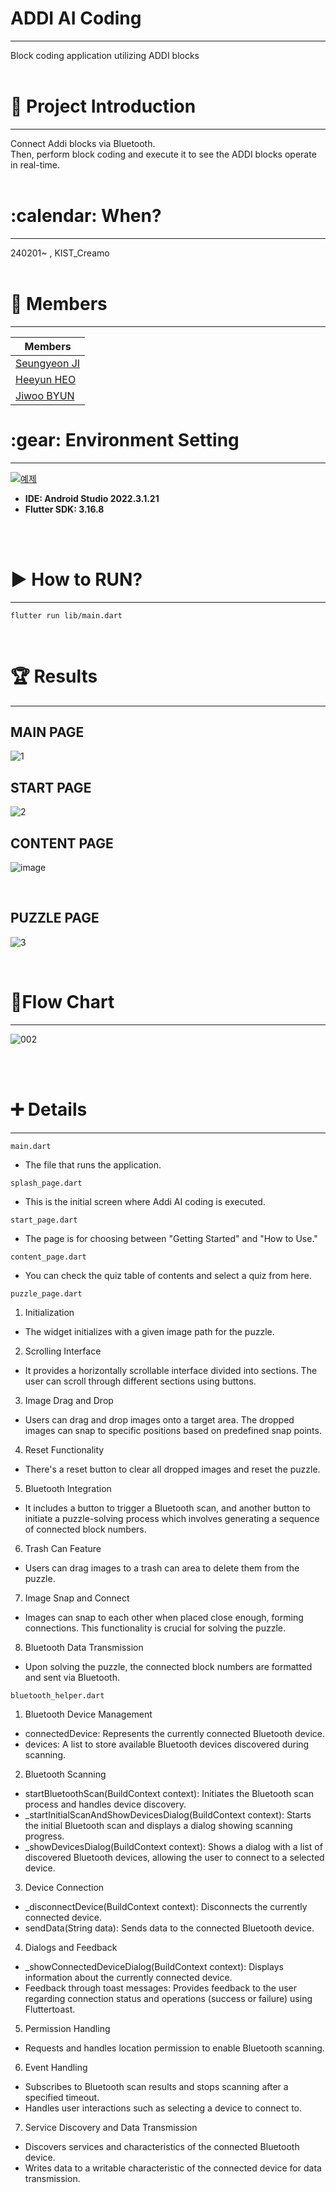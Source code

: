 <h1>ADDI AI Coding </h1>
<hr/>
Block coding application utilizing ADDI blocks
<br/><br/>
<h1> 📱 Project Introduction </h1>
<hr/>
Connect Addi blocks via Bluetooth. <br/>
Then, perform block coding and execute it to see the ADDI blocks operate in real-time.
<br/><br/>
<h1>:calendar: When? </h1>
<hr/>
240201~ , KIST_Creamo
<br/><br/>
<h1>🙂 Members </h1>
<hr/>

|Members|
|------|
|[Seungyeon JI](https://github.com/jisally)|
|[Heeyun HEO](https://github.com/Heeyun0724)|
|[Jiwoo BYUN](https://github.com/dede0827)|

<h1>:gear: Environment Setting</h1>
<hr/>

[![예제](http://img.youtube.com/vi/usE9IKaogDU/0.jpg)](https://youtu.be/usE9IKaogDU?t=0s)

<ul>
  <li><b>IDE: Android Studio 2022.3.1.21</b></li>
  <li><b>Flutter SDK: 3.16.8</b></li>
</ul>
<br/><br/>
<h1>▶ How to RUN? </h1>
<hr/>

    flutter run lib/main.dart


<br/>
<h1>🏆 Results </h1>
<hr/>

<h2> MAIN PAGE</h2>

![1](https://github.com/multi-sensor/CREAMO_Team_A/assets/83489449/d09c1b2c-32e4-495d-96c2-a585e66614e2)
<br/>
<h2> START PAGE </h2>

![2](https://github.com/multi-sensor/CREAMO_Team_A/assets/90318181/e7abe5fd-a531-423b-9b7d-d7d2cf21bd78)
<br/>
<h2>CONTENT PAGE</h2>

![image](https://github.com/multi-sensor/CREAMO_Team_A/assets/83489449/c19c1d02-67e3-41a3-bf8c-326120d1b541)

<br/>
<h2>PUZZLE PAGE</h2>

![3](https://github.com/multi-sensor/CREAMO_Team_A/assets/90318181/a033b2ec-726b-4f74-8a86-be7c1fac25b4)



<br/>
<h1> 📑Flow Chart </h1>
<hr/>

![002](https://github.com/multi-sensor/CREAMO_Team_A/assets/90318181/62794b7c-946d-42a5-ab11-7297e9e62515)


<br/><br/>
<h1> ➕ Details </h1>
<hr/>

`main.dart`

* The file that runs the application.


`splash_page.dart`

* This is the initial screen where Addi AI coding is executed.


`start_page.dart`

* The page is for choosing between "Getting Started" and "How to Use."


`content_page.dart`

* You can check the quiz table of contents and select a quiz from here.


`puzzle_page.dart`
1. Initialization
- The widget initializes with a given image path for the puzzle.

2. Scrolling Interface
- It provides a horizontally scrollable interface divided into sections. The user can scroll through different sections using buttons.

3. Image Drag and Drop
- Users can drag and drop images onto a target area. The dropped images can snap to specific positions based on predefined snap points.

4. Reset Functionality
- There's a reset button to clear all dropped images and reset the puzzle.

5. Bluetooth Integration
- It includes a button to trigger a Bluetooth scan, and another button to initiate a puzzle-solving process which involves generating a sequence of connected block numbers.

6. Trash Can Feature
- Users can drag images to a trash can area to delete them from the puzzle.

7. Image Snap and Connect
- Images can snap to each other when placed close enough, forming connections. This functionality is crucial for solving the puzzle.

8. Bluetooth Data Transmission
- Upon solving the puzzle, the connected block numbers are formatted and sent via Bluetooth.


`bluetooth_helper.dart`

1. Bluetooth Device Management
- connectedDevice: Represents the currently connected Bluetooth device.
- devices: A list to store available Bluetooth devices discovered during scanning.

2. Bluetooth Scanning
- startBluetoothScan(BuildContext context): Initiates the Bluetooth scan process and handles device discovery.
- _startInitialScanAndShowDevicesDialog(BuildContext context): Starts the initial Bluetooth scan and displays a dialog showing scanning progress.
- _showDevicesDialog(BuildContext context): Shows a dialog with a list of discovered Bluetooth devices, allowing the user to connect to a selected device.

3. Device Connection
- _disconnectDevice(BuildContext context): Disconnects the currently connected device.
- sendData(String data): Sends data to the connected Bluetooth device.

4. Dialogs and Feedback
- _showConnectedDeviceDialog(BuildContext context): Displays information about the currently connected device.
- Feedback through toast messages: Provides feedback to the user regarding connection status and operations (success or failure) using Fluttertoast.

5. Permission Handling
- Requests and handles location permission to enable Bluetooth scanning.

6. Event Handling
- Subscribes to Bluetooth scan results and stops scanning after a specified timeout.
- Handles user interactions such as selecting a device to connect to.

7. Service Discovery and Data Transmission
- Discovers services and characteristics of the connected Bluetooth device.
- Writes data to a writable characteristic of the connected device for data transmission.

